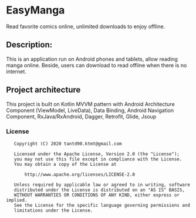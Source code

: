 # EasyManga
Read favorite comics online, unlimited downloads to enjoy offline.
<br/>

<h2>Description: </h2>This is an application run on Android phones and tablets, allow reading manga online. Beside, users can download to read offline when there is no internet.

<h2>Project architecture</h2> This project is built on Kotlin MVVM pattern with Android Architecture Component (ViewModel, LiveData), Data Binding, Android Navigation Component,
RxJava/RxAndroid, Dagger, Retrofit, Glide, Jsoup

### License
```
   Copyright (C) 2020 tantd90.ktmt@gmail.com

   Licensed under the Apache License, Version 2.0 (the "License");
   you may not use this file except in compliance with the License.
   You may obtain a copy of the License at

       http://www.apache.org/licenses/LICENSE-2.0

   Unless required by applicable law or agreed to in writing, software
   distributed under the License is distributed on an "AS IS" BASIS,
   WITHOUT WARRANTIES OR CONDITIONS OF ANY KIND, either express or implied.
   See the License for the specific language governing permissions and
   limitations under the License.
